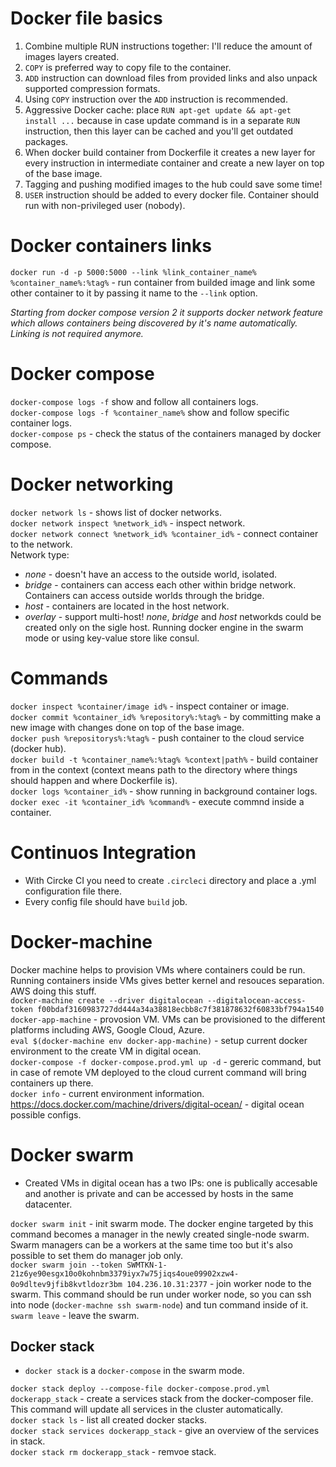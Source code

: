 # Docker file basics
1. Combine multiple RUN instructions together: I'll reduce the amount of images layers created.   
2. `COPY` is preferred way to copy file to the container.   
3. `ADD` instruction can download files from provided links and also unpack supported compression formats.   
4. Using `COPY` instruction over the `ADD` instruction is recommended.   
5. Aggressive Docker cache: place `RUN apt-get update && apt-get install ...` because in case update command is in a separate `RUN` instruction, then this layer can be cached and you'll get outdated packages.   
6. When docker build container from Dockerfile it creates a new layer for every instruction in intermediate container and create a new layer on top of the base image.    
7. Tagging and pushing modified images to the hub could save some time!   
8. `USER` instruction should be added to every docker file. Container should run with non-privileged user (nobody).   

# Docker containers links
`docker run -d -p 5000:5000 --link %link_container_name% %container_name%:%tag%` - run container from builded image and link some other container to it by passing it name to the `--link` option.   

*Starting from docker compose version 2 it supports docker network feature which allows containers being discovered by it's name automatically. Linking is not required anymore.*   

# Docker compose
`docker-compose logs -f` show and follow all containers logs.   
`docker-compose logs -f %container_name%` show and follow specific container logs.   
`docker-compose ps` - check the status of the containers managed by docker compose.   

# Docker networking
`docker network ls` - shows list of docker networks.   
`docker network inspect %network_id%` - inspect network.   
`docker network connect %network_id% %container_id%` - connect container to the network.      
Network type:   
- _none_ - doesn't have an access to the outside world, isolated.   
- _bridge_ - containers can access each other within bridge network. Containers can access outside worlds through the bridge.   
- _host_ - containers are located in the host network.   
- _overlay_ - support multi-host! _none_, _bridge_ and _host_ networkds could be created only on the sigle host. Running docker engine in the swarm mode or using key-value store like consul.   

# Commands
`docker inspect %container/image id%` - inspect container or image.   
`docker commit %container_id% %repository%:%tag%` - by committing make a new image with changes done on top of the base image.   
`docker push %repositorys%:%tag%` - push container to the cloud service (docker hub).   
`docker build -t %container_name%:%tag% %context|path%` - build container from in the context (context means path to the directory where things should happen and where Dockerfile is).   
`docker logs %container_id%` - show running in background container logs.   
`docker exec -it %container_id% %command%` - execute commnd inside a container.    

# Continuos Integration
- With Circke CI you need to create `.circleci` directory and place a .yml configuration file there.   
- Every config file should have `build` job.   

# Docker-machine
Docker machine helps to provision VMs where containers could be run. Running containers inside VMs gives better kernel and resouces separation. AWS doing this  stuff.   
`docker-machine create --driver digitalocean --digitalocean-access-token f00bdaf3160983727dd444a34a38818ecbb8c7f381878632f60833bf794a1540 docker-app-machine` - provosion VM. VMs can be provisioned to the different platforms including AWS, Google Cloud, Azure.   
`eval $(docker-machine env docker-app-machine)` - setup current docker environment to the create VM in digital ocean.   
`docker-compose -f docker-compose.prod.yml up -d` - gereric command, but in case of remote VM deployed to the cloud current command will bring containers up there.   
`docker info` - current environment information.   
https://docs.docker.com/machine/drivers/digital-ocean/ - digital ocean possible configs.   

# Docker swarm
- Created VMs in digital ocean has a two IPs: one is publically accesable and another is private and can be accessed by hosts in the same datacenter.   

`docker swarm init` - init swarm mode. The docker engine targeted by this command becomes a manager in the newly created single-node swarm. Swarm managers can be a workers at the same time too but it's also possible to set them do manager job only.          
`docker swarm join --token SWMTKN-1-21z6ye90esgx10o0kohnbm3379iyx7w75jiqs4oue09902xzw4-0o9dltev9jfib8kvtldozr3bm 104.236.10.31:2377` - join worker node to the swarm. This command should be run under worker node, so you can ssh into node (`docker-machne ssh swarm-node`) and tun command inside of it.    
`swarm leave` - leave the swarm.   

## Docker stack
- `docker stack` is a `docker-compose` in the swarm mode.   

`docker stack deploy --compose-file docker-compose.prod.yml dockerapp_stack` - create a services stack from the docker-composer file. This command will update all services in the cluster automatically.   
`docker stack ls` - list all created docker stacks.  
`docker stack services dockerapp_stack` - give an overview of the services in stack.    
`docker stack rm dockerapp_stack` - remvoe stack.   